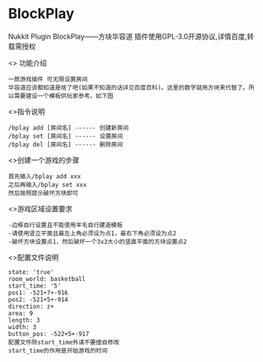 # BlockPlay
Nukkit Plugin BlockPlay——方块华容道
插件使用GPL-3.0开源协议,详情百度,转载需授权

<> 功能介绍

    一款游戏插件 可无限设置房间
    华容道应该都知道是啥了吧(如果不知道的话详见百度百科)。这里的数字就用方块来代替了。所以需要建设一个模板供玩家参考。如下图

<>指令说明

    /bplay add [房间名] ------ 创建新房间
    /bplay set [房间名] ------ 设置房间
    /bplay del [房间名] ------ 删除房间
    
<>创建一个游戏的步骤

    首先输入/bplay add xxx
    之后再输入/bplay set xxx
    然后按照提示破坏方块即可

<>游戏区域设置要求

    -边框自行设置且不能使用羊毛自行建造模板
    -请使用竖立平面且最左上角必须设为点1，最右下角必须设为点2
    -破坏方块设置点1，然后破坏一个3x3大小的竖直平面的方块设置点2

<>配置文件说明

    state: 'true'
    room_world: basketball
    start_time: '5'
    pos1: -521+7+-916
    pos2: -521+5+-914
    direction: z+
    area: 9
    length: 3
    width: 3
    button_pos: -522+5+-917
    配置文件除start_time外请不要擅自修改
    start_time的作用是开始游戏的时间



